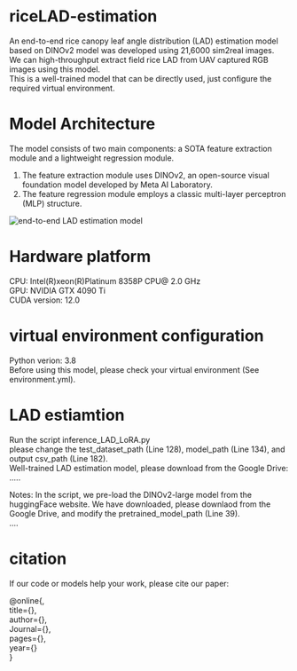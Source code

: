 # riceLAD-estimation
An end-to-end rice canopy leaf angle distribution (LAD) estimation model based on DINOv2 model was developed using 21,6000 sim2real images.  
We can high-throughput extract field rice LAD from UAV captured RGB images using this model.  
This is a well-trained model that can be directly used, just configure the required virtual environment.  

# Model  Architecture
The model consists of two main components: a SOTA feature extraction module and a lightweight regression module.   
1) The feature extraction module uses DINOv2, an open-source visual foundation model developed by Meta AI Laboratory.
2) The feature regression module employs a classic multi-layer perceptron (MLP) structure.

![end-to-end LAD estimation model](https://github.com/user-attachments/assets/c7e6800c-42ce-4901-8033-b1002e4cf418)

# Hardware platform
CPU: Intel(R)xeon(R)Platinum 8358P CPU@ 2.0 GHz  
GPU: NVIDIA GTX 4090 Ti  
CUDA version: 12.0

# virtual environment configuration
Python verion: 3.8  
Before using this model, please check your virtual environment (See environment.yml).  

# LAD estiamtion
Run the script inference_LAD_LoRA.py  
please change the test_dataset_path (Line 128), model_path (Line 134), and output csv_path (Line 182).  
Well-trained LAD estimation model, please download from the Google Drive:  
.....  

Notes: In the script, we pre-load the DINOv2-large model from the huggingFace website. We have downloaded, please downlaod from the Google Drive, and modify the pretrained_model_path (Line 39).  
....

# citation
If our code or models help your work, please cite our paper:  

@online{,  
  title={},  
  author={},  
  Journal={},  
  pages={},  
  year={}  
}
